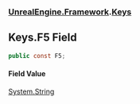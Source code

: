 ### [UnrealEngine.Framework](./UnrealEngine-Framework.md 'UnrealEngine.Framework').[Keys](./UnrealEngine-Framework-Keys.md 'UnrealEngine.Framework.Keys')
## Keys.F5 Field
  
```csharp
public const F5;
```
#### Field Value
[System.String](https://docs.microsoft.com/en-us/dotnet/api/System.String 'System.String')  
